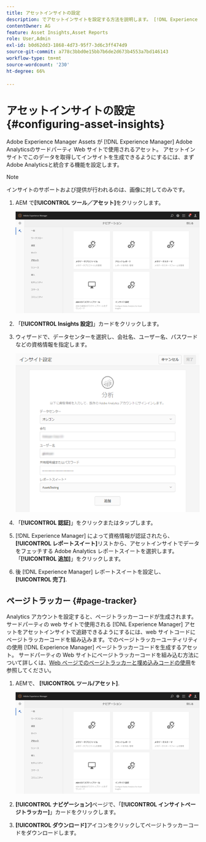 ```yaml
---
title: アセットインサイトの設定
description: でアセットインサイトを設定する方法を説明します。 [!DNL Experience Manager] アセット。
contentOwner: AG
feature: Asset Insights,Asset Reports
role: User,Admin
exl-id: b0d62dd3-1868-4d73-95f7-3d6c3ff474d9
source-git-commit: a778c3bbd0e15bb7b6de2d673b4553a7bd146143
workflow-type: tm+mt
source-wordcount: '230'
ht-degree: 66%

---
```


# アセットインサイトの設定 {#configuring-asset-insights}

Adobe Experience Manager Assets が [!DNL Experience Manager] Adobe Analyticsのサードパーティ Web サイトで使用されるアセット。 アセットインサイトでこのデータを取得してインサイトを生成できるようにするには、まずAdobe Analyticsと統合する機能を設定します。

>[!NOTE]
>
>インサイトのサポートおよび提供が行われるのは、画像に対してのみです。

1. AEM で&#x200B;**[!UICONTROL ツール／アセット]**&#x200B;をクリックします。

   ![chlimage_1-210](assets/chlimage_1-210.png)

1. 「**[!UICONTROL Insights 設定]**」カードをクリックします。
1. ウィザードで、データセンターを選択し、会社名、ユーザー名、パスワードなどの資格情報を指定します。

   ![chlimage_1-211](assets/insights_config2.png)

1. 「**[!UICONTROL 認証]**」をクリックまたはタップします。
1. [!DNL Experience Manager] によって資格情報が認証されたら、**[!UICONTROL レポートスイート]**&#x200B;リストから、アセットインサイトでデータをフェッチする Adobe Analytics レポートスイートを選択します。「**[!UICONTROL 追加]**」をクリックします。
1. 後 [!DNL Experience Manager] レポートスイートを設定し、 **[!UICONTROL 完了]**.

## ページトラッカー {#page-tracker}

 Analytics アカウントを設定すると、ページトラッカーコードが生成されます。サードパーティの web サイトで使用される [!DNL Experience Manager] アセットをアセットインサイトで追跡できるようにするには、web サイトコードにページトラッカーコードを組み込みます。でのページトラッカーユーティリティの使用 [!DNL Experience Manager] ページトラッカーコードを生成するアセット。 サードパーティの Web サイトにページトラッカーコードを組み込む方法について詳しくは、[Web ページでのページトラッカーと埋め込みコードの使用](touch-ui-using-page-tracker.md)を参照してください。

1. AEMで、 **[!UICONTROL ツール/アセット]**.

   ![chlimage_1-214](assets/chlimage_1-214.png)

1. **[!UICONTROL ナビゲーション]**&#x200B;ページで、「**[!UICONTROL インサイトページトラッカー]**」カードをクリックします。
1. **[!UICONTROL ダウンロード]**&#x200B;アイコンをクリックしてページトラッカーコードをダウンロードします。
